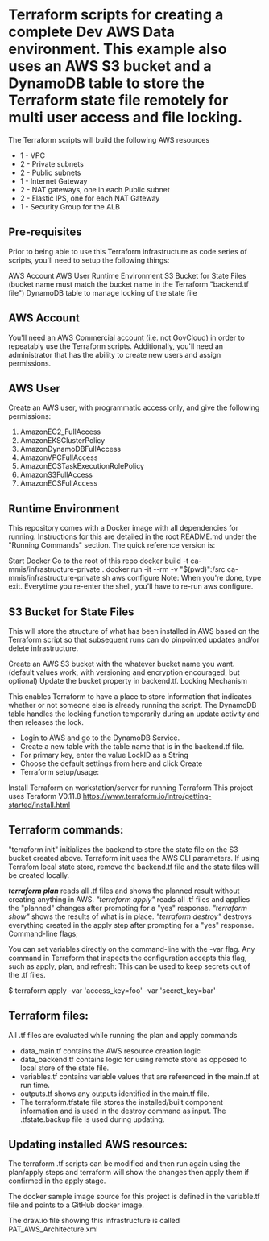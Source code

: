 
# Terraform scripts for creating a complete Dev AWS Data  environment. This example also uses an AWS S3 bucket and a DynamoDB table to store the Terraform state file remotely for multi user access and file locking.

The Terraform scripts will build the following AWS resources

- 1 - VPC
- 2 - Private subnets
- 2 - Public subnets
- 1 - Internet Gateway
- 2 - NAT gateways, one in each Public subnet
- 2 - Elastic IPS, one for each NAT Gateway
- 1 - Security Group for the ALB


## Pre-requisites

Prior to being able to use this Terraform infrastructure as code series of scripts, you'll need to setup the following things:

AWS Account
AWS User
Runtime Environment
S3 Bucket for State Files (bucket name must match the bucket name in the Terraform "backend.tf file")
DynamoDB table to manage locking of the state file

## AWS Account

You'll need an AWS Commercial account (i.e. not GovCloud) in order to repeatably use the Terraform scripts. Additionally, you'll need an administrator that has the ability to create new users and assign permissions.

## AWS User

Create an AWS user, with programmatic access only, and give the following permissions:

1. AmazonEC2_FullAccess
2. AmazonEKSClusterPolicy
3. AmazonDynamoDBFullAccess
4. AmazonVPCFullAccess
5. AmazonECSTaskExecutionRolePolicy
6. AmazonS3FullAccess
7. AmazonECSFullAccess

## Runtime Environment

This repository comes with a Docker image with all dependencies for running. Instructions for this are detailed in the root README.md under the "Running Commands" section. The quick reference version is:

Start Docker
Go to the root of this repo
docker build -t ca-mmis/infrastructure-private .
docker run -it --rm -v "$(pwd)":/src ca-mmis/infrastructure-private sh
aws configure
Note: When you're done, type exit. Everytime you re-enter the shell, you'll have to re-run aws configure.

## S3 Bucket for State Files

This will store the structure of what has been installed in AWS based on the Terraform script so that subsequent runs can do pinpointed updates and/or delete infrastructure.

Create an AWS S3 bucket with the whatever bucket name you want. (default values work, with versioning and encryption encouraged, but optional)
Update the bucket property in backend.tf.
Locking Mechanism

This enables Terraform to have a place to store information that indicates whether or not someone else is already running the script.  The DynamoDB table handles the locking function temporarily during an update activity and then releases the lock.

- Login to AWS and go to the DynamoDB Service.
- Create a new table with the table name that is in the backend.tf file.
- For primary key, enter the value LockID as a String
- Choose the default settings from here and click Create
- Terraform setup/usage:

Install Terraform on workstation/server for running Terraform This project uses Teraform V0.11.8 https://www.terraform.io/intro/getting-started/install.html

## Terraform commands:

"terraform init" initializes the backend to store the state file on the S3 bucket created above. Terraform init uses the AWS CLI parameters. If using Terrafom local state store, remove the backend.tf file and the state files will be created locally.

***terraform plan*** reads all .tf files and shows the planned result without creating anything in AWS.
*"terraform apply"* reads all .tf files and applies the "planned" changes after prompting for a "yes" response.
*"terraform show"* shows the results of what is in place.
*"terraform destroy"* destroys everything created in the apply step after prompting for a "yes" response.
Command-line flags;

You can set variables directly on the command-line with the -var flag. Any command in Terraform that inspects the configuration accepts this flag, such as apply, plan, and refresh: This can be used to keep secrets out of the .tf files.

$ terraform apply 
-var 'access_key=foo' 
-var 'secret_key=bar'

## Terraform files:

All .tf files are evaluated while running the plan and apply commands

- data_main.tf contains the AWS resource creation logic
- data_backend.tf contains logic for using remote store as opposed to local store of the state file.
- variables.tf contains variable values that are referenced in the main.tf at run time.
- outputs.tf shows any outputs identified in the main.tf file. 
- The terraform.tfstate file stores the installed/built component information and is used in the destroy command as input. The .tfstate.backup file is used during updating.

## Updating installed AWS resources:

The terraform .tf scripts can be modified and then run again using the plan/apply steps and terraform will show the changes then apply them if confirmed in the apply stage.

The docker sample image source for this project is defined in the variable.tf file and points to a GitHub docker image.

The draw.io file showing this infrastructure is called PAT_AWS_Architecture.xml
